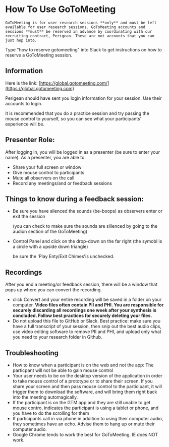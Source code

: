 # How To Use GoToMeeting

`GoToMeeting is for user research sessions **only** and must be left available for user research sessions. GoToMeeting accounts and sessions **must** be reserved in advance by coordinating with our recruiting contract, Perigean. These are not accounts that you can just hop into.`

Type "how to reserve gotomeeting" into Slack to get instructions on how to reserve a GoToMeeting session.

## Information

Here is the link: [https://global.gotomeeting.com/](https://global.gotomeeting.com)

Perigean should have sent you login information for your session. Use their accounts to login.

It is recommended that you do a practice session and try passing the mouse control to yourself, so you can see what your participants' experience will be.

## Presenter Role:

After logging in, you will be logged in as a presenter \(be sure to enter your name\). As a presenter, you are able to:

* Share your full screen or window
* Give mouse control to participants
* Mute all observers on the call
* Record any meetings/and or feedback sessions

## Things to know during a feedback session:

* Be sure you have silenced the sounds \(be-boops\) as observers enter or exit the session

  \(you can check to make sure the sounds are silienced by going to the audion section of the GoToMeeting\) 

* Control Panel and click on the drop-down on the far right \(the symobl is a circle with a upside down triangle\)

  be sure the 'Play Enty/Exit Chimes'is unchecked.

## Recordings

After you end a meeting/or feedback session, there will be a window that pops up where you can convert the recording.

* click Convert and your entire recording will be saved in a folder on your computer. **Video files often contain PII and PHI. You are responsible for securely discarding all recordings one week after your synthesis is concluded. Follow best practices for securely deleting your files.**  
* Do not upload this file to GitHub or Slack. Best practice: make sure you have a full transcript of your session, then snip out the best audio clips, use video editing software to remove PII and PHI, and upload only what you need to your research folder in Github. 

## Troubleshooting

* How to know when a participant is on the web and not the app: The particpant will not be able to gain mouse control
* Your user needs to be on the desktop version of the application in order to take mouse control of a prototype or to share their screen. If you share your screen and then pass mouse control to the participant, it will trigger them to download the software, and will bring them right back into the meeting automagically. 
* If the participant is on the GTM app and they are still unable to get mouse contro, indicates the participant is using a tablet or phone, and you have to do the scrolling for them
* If participants call in via phone in addition to using their computer audio, they sometimes have an echo. Advise them to hang up or mute their computer audio. 
* Google Chrome tends to work the best for GoToMeeting. IE does NOT work. 


